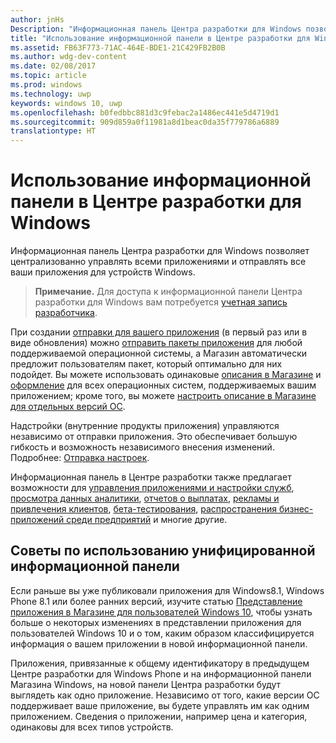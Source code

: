 ```yaml
---
author: jnHs
Description: "Информационная панель Центра разработки для Windows позволяет централизованно управлять всеми приложениями и отправлять все ваши приложения для устройств Windows."
title: "Использование информационной панели в Центре разработки для Windows"
ms.assetid: FB63F773-71AC-464E-BDE1-21C429FB2B0B
ms.author: wdg-dev-content
ms.date: 02/08/2017
ms.topic: article
ms.prod: windows
ms.technology: uwp
keywords: windows 10, uwp
ms.openlocfilehash: b0fedbbc881d3c9febac2a1486ec441e5d4719d1
ms.sourcegitcommit: 909d859a0f11981a8d1beac0da35f779786a6889
translationtype: HT
---
```

# <a name="using-the-windows-dev-center-dashboard"></a>Использование информационной панели в Центре разработки для Windows


Информационная панель Центра разработки для Windows позволяет централизованно управлять всеми приложениями и отправлять все ваши приложения для устройств Windows.

> **Примечание.**   Для доступа к информационной панели Центра разработки для Windows вам потребуется [учетная запись разработчика](http://go.microsoft.com/fwlink/p/?LinkId=615100).

При создании [отправки для вашего приложения](app-submissions.md) (в первый раз или в виде обновления) можно [отправить пакеты приложения](upload-app-packages.md) для любой поддерживаемой операционной системы, а Магазин автоматически предложит пользователям пакет, который оптимально для них подойдет. Вы можете использовать одинаковые [описания в Магазине](create-app-store-listings.md) и [оформление](app-screenshots-and-images.md) для всех операционных систем, поддерживаемых вашим приложением; кроме того, вы можете [настроить описание в Магазине для отдельных версий ОС](create-platform-specific-Store-listings.md).

Надстройки (внутренние продукты приложения) управляются независимо от отправки приложения. Это обеспечивает большую гибкость и возможность независимого внесения изменений. Подробнее: [Отправка настроек](add-on-submissions.md).

Информационная панель в Центре разработки также предлагает возможности для [управления приложениями и настройки служб](app-management-and-services.md), [просмотра данных аналитики](analytics.md), [отчетов о выплатах](payout-summary.md), [рекламы и привлечения клиентов](app-promotion-and-customer-engagement.md), [бета-тестирования](beta-testing-and-targeted-distribution.md), [распространения бизнес-приложений среди предприятий](distribute-lob-apps-to-enterprises.md) и многие другие.

## <a name="tips-for-using-the-unified-dashboard"></a>Советы по использованию унифицированной информационной панели

Если раньше вы уже публиковали приложения для Windows8.1, Windows Phone 8.1 или более ранних версий, изучите статью [Представление приложения в Магазине для пользователей Windows 10](how-your-app-appears-in-the-store-for-windows-10-customers.md), чтобы узнать больше о некоторых изменениях в представлении приложения для пользователей Windows 10 и о том, каким образом классифицируется информация о вашем приложении в новой информационной панели.

Приложения, привязанные к общему идентификатору в предыдущем Центре разработки для Windows Phone и на информационной панели Магазина Windows, на новой панели Центра разработки будут выглядеть как одно приложение. Независимо от того, какие версии ОС поддерживает ваше приложение, вы будете управлять им как одним приложением. Сведения о приложении, например цена и категория, одинаковы для всех типов устройств.

 

 





